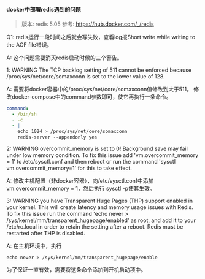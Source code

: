 #### docker中部署redis遇到的问题

> 版本: redis 5.05
> 参考: https://hub.docker.com/_/redis

Q1: redis运行一段时间之后就会写失败，查看log报Short write while writing to the AOF file错误。

A: 这个问题需要消灭redis启动时候的三个警告。

1: WARNING The TCP backlog setting of 511 cannot be enforced because /proc/sys/net/core/somaxconn is set to the lower value of 128.

A: 需要将docker容器中的/proc/sys/net/core/somaxconn值修改到大于511。
修改docker-compose中的command参数即可，使它再执行一条命令。

```yaml
command:
  - /bin/sh
  - -c 
  - |
    echo 1024 > /proc/sys/net/core/somaxconn
    redis-server --appendonly yes
```

2: WARNING overcommit_memory is set to 0! Background save may fail under low memory condition. To fix this issue add 'vm.overcommit_memory = 1' to /etc/sysctl.conf and then reboot or run the command 'sysctl vm.overcommit_memory=1' for this to take effect.

A: 修改主机配置（非docker容器），向/etc/sysctl.conf中添加
vm.overcommit_memory = 1，然后执行 sysctl -p使其生效。

3: WARNING you have Transparent Huge Pages (THP) support enabled in your kernel. This will create latency and memory usage issues with Redis. To fix this issue run the command 'echo never > /sys/kernel/mm/transparent_hugepage/enabled' as root, and add it to your /etc/rc.local in order to retain the setting after a reboot. Redis must be restarted after THP is disabled.

A: 在主机环境中，执行

```shell
echo never > /sys/kernel/mm/transparent_hugepage/enable
```

为了保证一直有效，需要将这条命令添加到开机启动项中。